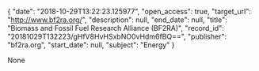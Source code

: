 {
  "date": "2018-10-29T13:22:23.125977", 
  "open_access": true, 
  "target_url": "http://www.bf2ra.org/", 
  "description": null, 
  "end_date": null, 
  "title": "Biomass and Fossil Fuel Research Alliance (BF2RA)", 
  "record_id": "20181029T132223/gHfV8HvHSxbNO0vHdm6fBQ==", 
  "publisher": "bf2ra.org", 
  "start_date": null, 
  "subject": "Energy"
}

None